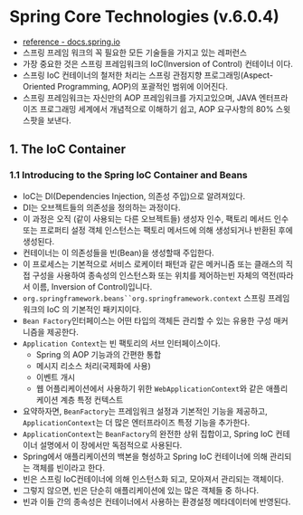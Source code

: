 # Spring Core Technologies (v.6.0.4)

- [reference - docs.spring.io](https://docs.spring.io/spring-framework/docs/current/reference/html/core.html#spring-core)
- 스프링 프레임 워크의 꼭 필요한 모든 기술들을 가지고 있는 레퍼런스
- 가장 중요한 것은 스프링 프레임워크의 IoC(Inversion of Control) 컨테이너 이다.
- 스프링 IoC 컨테이너의 철저한 처리는 스프링 관점지향 프로그래밍(Aspect-Oriented Programming, AOP)의 포괄적인 범위에 이어진다.
- 스프링 프레임워크는 자신만의 AOP 프레임워크를 가지고있으며, JAVA 엔터프라이즈 프로그래밍 세계에서 개념적으로 이해하기 쉽고, AOP 요구사항의 80% 스윗 스팟을 보낸다.

## 1. The IoC Container

### 1.1 Introducing to the Spring IoC Container and Beans

- IoC는 DI(Dependencies Injection, 의존성 주입)으로 알려져있다.
- DI는 오브젝트들의 의존성을 정의하는 과정이다.
- 이 과정은 오직 (같이 사용되는 다른 오브젝트들) 생성자 인수, 팩토리 메서드 인수 또는 프로퍼티 설정 객체 인스턴스는 팩토리 메서드에 의해 생성되거나 반환된 후에 생성된다.
- 컨테이너는 이 의존성들을 빈(Bean)을 생성할때 주입한다.
- 이 프로세스는 기본적으로 서비스 로케이터 패턴과 같은 메커니즘 또는 클래스의 직접 구성을 사용하여 종속성의 인스턴스화 또는 위치를 제어하는 ​​빈 자체의 역전(따라서 이름, Inversion of Control)입니다.
- ` org.springframework.beans``org.springframework.context ` 스프링 프레임워크의 IoC 의 기본적인 패키지이다.
- `Bean Factory`인터페이스는 어떤 타입의 객체든 관리할 수 있는 유용한 구성 매커니즘을 제공한다.
- `Application Context`는 빈 팩토리의 서브 인터페이스이다.
  - Spring 의 AOP 기능과의 간편한 통합
  - 메시지 리소스 처리(국제화에 사용)
  - 이벤트 개시
  - 웹 어플리케이션에서 사용하기 위한 `WebApplicationContext`와 같은 애플리케이션 계층 특정 컨텍스트
- 요약하자면, `BeanFactory`는 프레임워크 설정과 기본적인 기능을 제공하고, `ApplicationContext`는 더 많은 엔터프라이즈 특정 기능을 추가한다.
- `ApplicationContext`는 `BeanFactory`의 완전한 상위 집합이고, Spring IoC 컨테이너 설명에서 이 장에서만 독점적으로 사용된다.
- Spring에서 애플리케이션의 백본을 형성하고 Spring IoC 컨테이너에 의해 관리되는 객체를 빈이라고 한다.
- 빈은 스프링 IoC컨테이너에 의해 인스턴스화 되고, 모아져서 관리되는 객체이다.
- 그렇지 않으면, 빈은 단순히 애플리케이션에 있는 많은 객체들 중 하나다.
- 빈과 이들 간의 종속성은 컨테이너에서 사용하는 환경설정 메타데이터에 반영된다.

